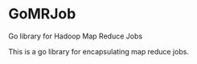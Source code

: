 # GoMRJob 

Go library for Hadoop Map Reduce Jobs

This is a go library for encapsulating map reduce jobs.
